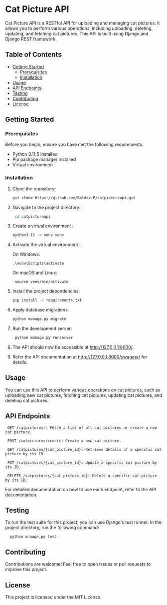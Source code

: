 # Cat Picture API

  Cat Picture API is a RESTful API for uploading and managing cat pictures. It allows you to perform various operations, including uploading, deleting, updating, and fetching   cat pictures. This API is built using Django and Django REST framework.

## Table of Contents

- [Getting Started](#getting-started)
  - [Prerequisites](#prerequisites)
  - [Installation](#installation)
- [Usage](#usage)
- [API Endpoints](#api-endpoints)
- [Testing](#testing)
- [Contributing](#contributing)
- [License](#license)


## Getting Started

### Prerequisites

  Before you begin, ensure you have met the following requirements:

  - Python 3.11.5 installed
  - Pip package manager installed
  - Virtual environment 

### Installation

1. Clone the repository:

   ```bash
   git clone https://github.com/Baldev-P/catpictureapi.git

2. Navigate to the project directory:

    ```bash
     cd catpictureapi

3. Create a virtual environment :

    ```bash
    python3.11 -m venv venv

4. Activate the virtual environment :
   
    On Windows:

       .\venv\Scripts\activate

    On macOS and Linux:

        source venv/bin/activate

6. Install the project dependencies:

    ```bash
    pip install -r requirements.txt

7. Apply database migrations:

    ```bash
    python manage.py migrate

8. Run the development server:

   ```bash
    python manage.py runserver

9. The API should now be accessible at http://127.0.0.1:8000/.
   
10. Refer the API documentation at http://127.0.0.1:8000/swagger/ for details.




## Usage
  You can use this API to perform various operations on cat pictures, such as uploading new cat pictures, fetching cat pictures, updating cat pictures, and deleting cat   pictures.



## API Endpoints
     GET /catpictures/: Fetch a list of all cat pictures or create a new cat picture.  

     POST /catpictures/create: Create a new cat picture.  

     GET /catpictures/{cat_picture_id}: Retrieve details of a specific cat picture by its ID.  

     PUT /catpictures/{cat_picture_id}: Update a specific cat picture by its ID.  

     DELETE /catpictures/{cat_picture_id}: Delete a specific cat picture by its ID.  

  For detailed documentation on how to use each endpoint, refer to the API documentation.  



## Testing
  To run the test suite for this project, you can use Django's test runner. In the project directory, run the following command:

      python manage.py test

## Contributing
  Contributions are welcome! Feel free to open issues or pull requests to improve this project.

## License
  This project is licensed under the MIT License.
